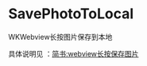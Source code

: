 # SavePhotoToLocal
WKWebview长按图片保存到本地

具体说明见 ：[简书:webview长按保存图片](https://www.jianshu.com/p/f1e88e20dd6e)
